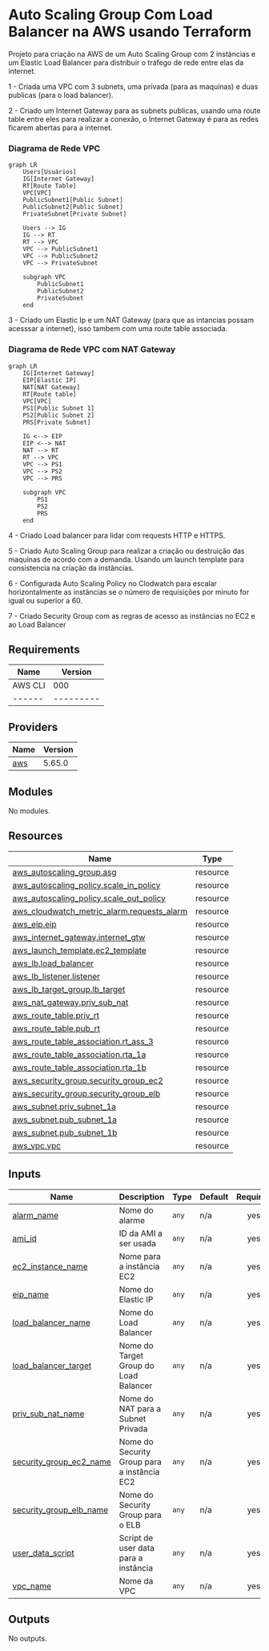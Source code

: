# Auto Scaling Group Com Load Balancer na AWS usando Terraform
Projeto para criação na AWS de um Auto Scaling Group com 2 instâncias e um Elastic Load Balancer para distribuir o tráfego de rede entre elas da internet.

1 - Criada uma VPC com 3 subnets, uma privada (para as maquinas) e duas publicas (para o load balancer).

2 - Criado um Internet Gateway para as subnets publicas, usando uma route table entre eles para realizar a conexão, o Internet Gateway é para as redes ficarem abertas para a internet.


 ### Diagrama de Rede VPC

```mermaid
graph LR
    Users[Usuários]
    IG[Internet Gateway]
    RT[Route Table]
    VPC[VPC]
    PublicSubnet1[Public Subnet]
    PublicSubnet2[Public Subnet]
    PrivateSubnet[Private Subnet]

    Users --> IG
    IG --> RT
    RT --> VPC
    VPC --> PublicSubnet1
    VPC --> PublicSubnet2
    VPC --> PrivateSubnet

    subgraph VPC
        PublicSubnet1
        PublicSubnet2
        PrivateSubnet
    end
```
3 - Criado um Elastic Ip e um NAT Gateway (para que as intancias possam acesssar a internet), isso tambem com uma route table associada.



### Diagrama de Rede VPC com NAT Gateway

```mermaid
graph LR
    IG[Internet Gateway]
    EIP[Elastic IP]
    NAT[NAT Gateway]
    RT[Route table]
    VPC[VPC]
    PS1[Public Subnet 1]
    PS2[Public Subnet 2]
    PRS[Private Subnet]

    IG <--> EIP
    EIP <--> NAT
    NAT --> RT
    RT --> VPC
    VPC --> PS1
    VPC --> PS2
    VPC --> PRS

    subgraph VPC
        PS1
        PS2
        PRS
    end
```

4 - Criado Load balancer para lidar com requests HTTP e HTTPS.

5 - Criado Auto Scaling Group para realizar a criação ou destruição das maquinas de acordo com a demanda. Usando um launch template para consistencia na criação da instâncias.

6 - Configurada Auto Scaling Policy no Clodwatch para escalar horizontalmente as instâncias se o número de requisições por minuto for igual ou superior a 60.

7 - Criado Security Group com as regras de acesso as instâncias no EC2 e ao Load Balancer



## Requirements

| Name | Version |
|------|---------|
|AWS CLI|000|
|------|---------|

## Providers

| Name | Version |
|------|---------|
| <a name="provider_aws"></a> [aws](#provider\_aws) | 5.65.0 |

## Modules

No modules.

## Resources

| Name | Type |
|------|------|
| [aws_autoscaling_group.asg](https://registry.terraform.io/providers/hashicorp/aws/latest/docs/resources/autoscaling_group) | resource |
| [aws_autoscaling_policy.scale_in_policy](https://registry.terraform.io/providers/hashicorp/aws/latest/docs/resources/autoscaling_policy) | resource |
| [aws_autoscaling_policy.scale_out_policy](https://registry.terraform.io/providers/hashicorp/aws/latest/docs/resources/autoscaling_policy) | resource |
| [aws_cloudwatch_metric_alarm.requests_alarm](https://registry.terraform.io/providers/hashicorp/aws/latest/docs/resources/cloudwatch_metric_alarm) | resource |
| [aws_eip.eip](https://registry.terraform.io/providers/hashicorp/aws/latest/docs/resources/eip) | resource |
| [aws_internet_gateway.internet_gtw](https://registry.terraform.io/providers/hashicorp/aws/latest/docs/resources/internet_gateway) | resource |
| [aws_launch_template.ec2_template](https://registry.terraform.io/providers/hashicorp/aws/latest/docs/resources/launch_template) | resource |
| [aws_lb.load_balancer](https://registry.terraform.io/providers/hashicorp/aws/latest/docs/resources/lb) | resource |
| [aws_lb_listener.listener](https://registry.terraform.io/providers/hashicorp/aws/latest/docs/resources/lb_listener) | resource |
| [aws_lb_target_group.lb_target](https://registry.terraform.io/providers/hashicorp/aws/latest/docs/resources/lb_target_group) | resource |
| [aws_nat_gateway.priv_sub_nat](https://registry.terraform.io/providers/hashicorp/aws/latest/docs/resources/nat_gateway) | resource |
| [aws_route_table.priv_rt](https://registry.terraform.io/providers/hashicorp/aws/latest/docs/resources/route_table) | resource |
| [aws_route_table.pub_rt](https://registry.terraform.io/providers/hashicorp/aws/latest/docs/resources/route_table) | resource |
| [aws_route_table_association.rt_ass_3](https://registry.terraform.io/providers/hashicorp/aws/latest/docs/resources/route_table_association) | resource |
| [aws_route_table_association.rta_1a](https://registry.terraform.io/providers/hashicorp/aws/latest/docs/resources/route_table_association) | resource |
| [aws_route_table_association.rta_1b](https://registry.terraform.io/providers/hashicorp/aws/latest/docs/resources/route_table_association) | resource |
| [aws_security_group.security_group_ec2](https://registry.terraform.io/providers/hashicorp/aws/latest/docs/resources/security_group) | resource |
| [aws_security_group.security_group_elb](https://registry.terraform.io/providers/hashicorp/aws/latest/docs/resources/security_group) | resource |
| [aws_subnet.priv_subnet_1a](https://registry.terraform.io/providers/hashicorp/aws/latest/docs/resources/subnet) | resource |
| [aws_subnet.pub_subnet_1a](https://registry.terraform.io/providers/hashicorp/aws/latest/docs/resources/subnet) | resource |
| [aws_subnet.pub_subnet_1b](https://registry.terraform.io/providers/hashicorp/aws/latest/docs/resources/subnet) | resource |
| [aws_vpc.vpc](https://registry.terraform.io/providers/hashicorp/aws/latest/docs/resources/vpc) | resource |

## Inputs

| Name | Description | Type | Default | Required |
|------|-------------|------|---------|:--------:|
| <a name="input_alarm_name"></a> [alarm\_name](#input\_alarm\_name) | Nome do alarme | `any` | n/a | yes |
| <a name="input_ami_id"></a> [ami\_id](#input\_ami\_id) | ID da AMI a ser usada | `any` | n/a | yes |
| <a name="input_ec2_instance_name"></a> [ec2\_instance\_name](#input\_ec2\_instance\_name) | Nome para a instância EC2 | `any` | n/a | yes |
| <a name="input_eip_name"></a> [eip\_name](#input\_eip\_name) | Nome do Elastic IP | `any` | n/a | yes |
| <a name="input_load_balancer_name"></a> [load\_balancer\_name](#input\_load\_balancer\_name) | Nome do Load Balancer | `any` | n/a | yes |
| <a name="input_load_balancer_target"></a> [load\_balancer\_target](#input\_load\_balancer\_target) | Nome do Target Group do Load Balancer | `any` | n/a | yes |
| <a name="input_priv_sub_nat_name"></a> [priv\_sub\_nat\_name](#input\_priv\_sub\_nat\_name) | Nome do NAT para a Subnet Privada | `any` | n/a | yes |
| <a name="input_security_group_ec2_name"></a> [security\_group\_ec2\_name](#input\_security\_group\_ec2\_name) | Nome do Security Group para a instância EC2 | `any` | n/a | yes |
| <a name="input_security_group_elb_name"></a> [security\_group\_elb\_name](#input\_security\_group\_elb\_name) | Nome do Security Group para o ELB | `any` | n/a | yes |
| <a name="input_user_data_script"></a> [user\_data\_script](#input\_user\_data\_script) | Script de user data para a instância | `any` | n/a | yes |
| <a name="input_vpc_name"></a> [vpc\_name](#input\_vpc\_name) | Nome da VPC | `any` | n/a | yes |

## Outputs

No outputs.
